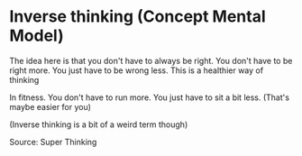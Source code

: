 # Inverse thinking (Concept Mental Model)

The idea here is that you don't have to always be right.
You don't have to be right more.
You just have to be wrong less.
This is a healthier way of thinking

In fitness. 
You don't have to run more.
You just have to sit a bit less.
(That's maybe easier for you)

(Inverse thinking is a bit of a weird term though)

Source:
Super Thinking